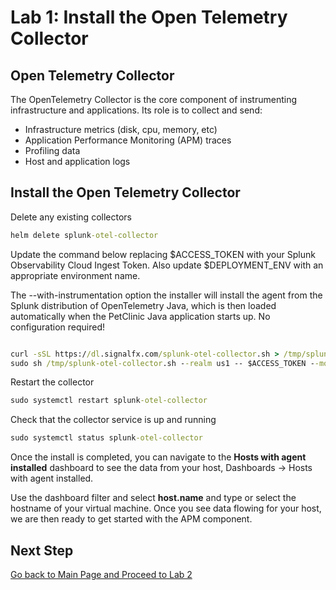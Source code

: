 # Lab 1: Install the Open Telemetry Collector

## Open Telemetry Collector

The OpenTelemetry Collector is the core component of instrumenting infrastructure and applications. Its role is to
collect and send:

* Infrastructure metrics (disk, cpu, memory, etc)
* Application Performance Monitoring (APM) traces
* Profiling data
* Host and application logs

## Install the Open Telemetry Collector
Delete any existing collectors

```cmd
helm delete splunk-otel-collector
```

Update the command below replacing $ACCESS_TOKEN with your Splunk Observability Cloud Ingest Token. Also update $DEPLOYMENT_ENV with an appropriate environment name.

The --with-instrumentation option the installer will install
the agent from the Splunk distribution of OpenTelemetry Java, which is then loaded automatically when the PetClinic Java
application starts up. No configuration required!

```cmd

curl -sSL https://dl.signalfx.com/splunk-otel-collector.sh > /tmp/splunk-otel-collector.sh && \
sudo sh /tmp/splunk-otel-collector.sh --realm us1 -- $ACCESS_TOKEN --mode agent --without-fluentd --with-instrumentation --deployment-environment $DEPLOYMENT_ENV

```

Restart the collector

```cmd
sudo systemctl restart splunk-otel-collector
```

Check that the collector service is up and running

```cmd
sudo systemctl status splunk-otel-collector
```

Once the install is completed, you can navigate to the **Hosts with agent installed** dashboard to see the data from your host, Dashboards → Hosts with agent installed.

Use the dashboard filter and select **host.name** and type or select the hostname of your virtual machine. Once you see data flowing for your host, we are then ready to get started with the APM component.

## Next Step

[Go back to Main Page and Proceed to Lab 2](README.md)